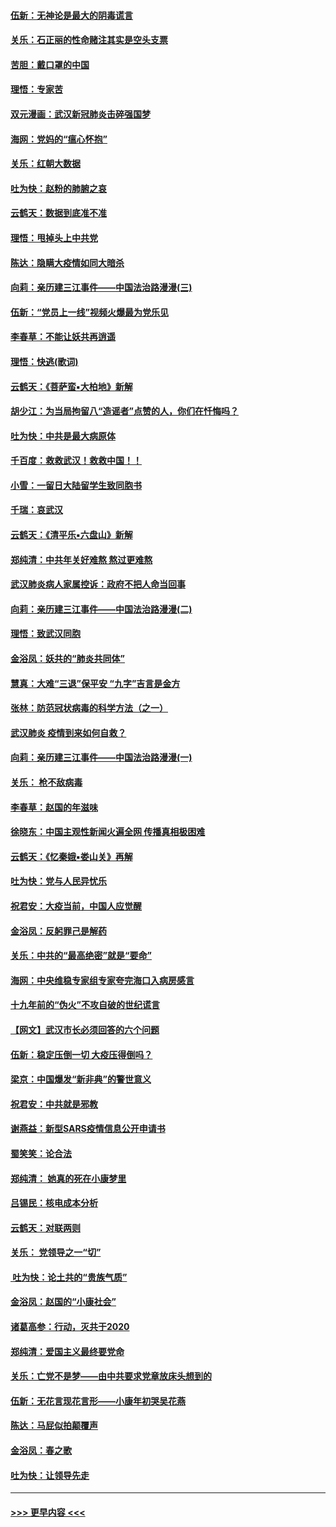 #### [伍新：无神论是最大的阴毒谎言](../pages/nsc993/n11846129.md?t=02061744) 
#### [关乐：石正丽的性命赌注其实是空头支票](../pages/nsc993/n11846109.md?t=02061744) 
#### [苦胆：戴口罩的中国](../pages/nsc993/n11845576.md?t=02061744) 
#### [理悟：专家苦](../pages/nsc993/n11845564.md?t=02061744) 
#### [双元漫画：武汉新冠肺炎击碎强国梦](../pages/nsc993/n11843320.md?t=02061744) 
#### [海网：党妈的“瘟心怀抱”](../pages/nsc993/n11840740.md?t=02061744) 
#### [关乐：红朝大数据](../pages/nsc993/n11840675.md?t=02061744) 
#### [吐为快：赵粉的肺腑之哀](../pages/nsc993/n11840618.md?t=02061744) 
#### [云鹤天：数据到底准不准](../pages/nsc993/n11840325.md?t=02061744) 
#### [理悟：甩掉头上中共党](../pages/nsc993/n11838826.md?t=02061744) 
#### [陈达：隐瞒大疫情如同大暗杀](../pages/nsc993/n11838771.md?t=02061744) 
#### [向莉：亲历建三江事件——中国法治路漫漫(三)](../pages/nsc993/n11831825.md?t=02061744) 
#### [伍新：“党员上一线”视频火爆最为党乐见](../pages/nsc993/n11838200.md?t=02061744) 
#### [李春草：不能让妖共再逍遥](../pages/nsc993/n11838102.md?t=02061744) 
#### [理悟：快逃(歌词)](../pages/nsc993/n11838083.md?t=02061744) 
#### [云鹤天：《菩萨蛮▪大柏地》新解](../pages/nsc993/n11838059.md?t=02061744) 
#### [胡少江：为当局拘留八“造谣者”点赞的人，你们在忏悔吗？](../pages/nsc993/n11836801.md?t=02061744) 
#### [吐为快：中共是最大病原体](../pages/nsc993/n11836748.md?t=02061744) 
#### [千百度：救救武汉！救救中国！！](../pages/nsc993/n11836145.md?t=02061744) 
#### [小雪：一留日大陆留学生致同胞书](../pages/nsc993/n11834624.md?t=02061744) 
#### [千瑞：哀武汉](../pages/nsc993/n11833647.md?t=02061744) 
#### [云鹤天：《清平乐▪六盘山》新解](../pages/nsc993/n11833611.md?t=02061744) 
#### [郑纯清：中共年关好难熬 熬过更难熬](../pages/nsc993/n11833489.md?t=02061744) 
#### [武汉肺炎病人家属控诉：政府不把人命当回事](../pages/nsc993/n11833205.md?t=02061744) 
#### [向莉：亲历建三江事件——中国法治路漫漫(二)](../pages/nsc993/n11829102.md?t=02061744) 
#### [理悟：致武汉同胞](../pages/nsc993/n11831522.md?t=02061744) 
#### [金浴凤：妖共的“肺炎共同体”](../pages/nsc993/n11829448.md?t=02061744) 
#### [慧真：大难“三退”保平安 “九字”吉言是金方](../pages/nsc993/n11829501.md?t=02061744) 
#### [张林：防范冠状病毒的科学方法（之一）](../pages/nsc993/n11828618.md?t=02061744) 
#### [武汉肺炎 疫情到来如何自救？](../pages/nsc993/n11827632.md?t=02061744) 
#### [向莉：亲历建三江事件——中国法治路漫漫(一)](../pages/nsc993/n11827190.md?t=02061744) 
#### [关乐： 枪不敌病毒](../pages/nsc993/n11826746.md?t=02061744) 
#### [李春草：赵国的年滋味](../pages/nsc993/n11826321.md?t=02061744) 
#### [徐晓东：中国主观性新闻火遍全网 传播真相极困难](../pages/nsc993/n11826508.md?t=02061744) 
#### [云鹤天：《忆秦娥▪娄山关》再解](../pages/nsc993/n11824682.md?t=02061744) 
#### [吐为快：党与人民异忧乐](../pages/nsc993/n11824660.md?t=02061744) 
#### [祝君安：大疫当前，中国人应觉醒](../pages/nsc993/n11821946.md?t=02061744) 
#### [金浴凤：反躬罪己是解药](../pages/nsc993/n11820280.md?t=02061744) 
#### [关乐：中共的“最高绝密”就是“要命”](../pages/nsc993/n11816946.md?t=02061744) 
#### [海网：中央维稳专家组专家夸完海口入病房感言](../pages/nsc993/n11815138.md?t=02061744) 
#### [十九年前的“伪火”不攻自破的世纪谎言](../pages/nsc993/n11813238.md?t=02061744) 
#### [【网文】武汉市长必须回答的六个问题](../pages/nsc993/n11813848.md?t=02061744) 
#### [伍新：稳定压倒一切 大疫压得倒吗？](../pages/nsc993/n11812634.md?t=02061744) 
#### [梁京：中国爆发“新非典”的警世意义](../pages/nsc993/n11812554.md?t=02061744) 
#### [祝君安：中共就是邪教](../pages/nsc993/n11812431.md?t=02061744) 
#### [谢燕益：新型SARS疫情信息公开申请书](../pages/nsc993/n11808840.md?t=02061744) 
#### [蜀笑笑：论合法](../pages/nsc993/n11808064.md?t=02061744) 
#### [郑纯清： 她真的死在小康梦里](../pages/nsc993/n11806623.md?t=02061744) 
#### [吕锡民：核电成本分析](../pages/nsc993/n11806284.md?t=02061744) 
#### [云鹤天：对联两则](../pages/nsc993/n11805957.md?t=02061744) 
#### [关乐： 党领导之一“切”](../pages/nsc993/n11804505.md?t=02061744) 
#### [ 吐为快：论土共的“贵族气质”](../pages/nsc993/n11804490.md?t=02061744) 
#### [金浴凤：赵国的“小康社会”](../pages/nsc993/n11804452.md?t=02061744) 
#### [诸葛高参：行动，灭共于2020](../pages/nsc993/n11804120.md?t=02061744) 
#### [郑纯清：爱国主义最终要党命](../pages/nsc993/n11802197.md?t=02061744) 
#### [关乐：亡党不是梦——由中共要求党章放床头想到的](../pages/nsc993/n11802156.md?t=02061744) 
#### [伍新：无花言现花言形——小康年初哭吴花燕](../pages/nsc993/n11800044.md?t=02061744) 
#### [陈达：马屁似拍颠覆声](../pages/nsc993/n11800010.md?t=02061744) 
#### [金浴凤：春之歌](../pages/nsc993/n11797687.md?t=02061744) 
#### [吐为快：让领导先走](../pages/nsc993/n11797512.md?t=02061744) 

----
#### [ >>> 更早内容 <<< ](../indexes/nsc993-earlier.md)
